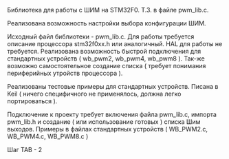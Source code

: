 Библиотека для работы с ШИМ на STM32F0.
Т.З. в файле pwm_lib.c.

Реализована возможность настройки выбора конфигурации ШИМ.

Исходный файл библиотеки - pwm_lib.c.
Для работы требуется описание процессора stm32f0xx.h или аналогичный.
HAL для работы не требуется.
Реализована возможность быстрой подключения для стандартных устройств ( wb_pwm2, wb_pwm4, wb_pwm8 ).
Так-же возможно самостоятельное создание списка ( требует понимания периферийных утройств процессора ). 

Реализованы тестовые примеры для стандартных устройств.
Писана в Keil ( ничего специфичного не применялось, должна легко портироваться ).

Подключение к проекту требует включения файла pwm_lib.c, импорта pwm_lib.h и создание ( или использование готовых )
списка Шим выходов.
Примеры в файлах стандартных устройств ( WB_PWM2.с, WB_PWM4.с, WB_PWM8.с )

Шаг TAB - 2
